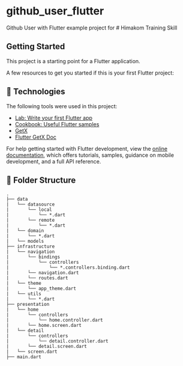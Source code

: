 # github_user_flutter

Github User with Flutter example project for # Himakom Training Skill

## Getting Started

This project is a starting point for a Flutter application.

A few resources to get you started if this is your first Flutter project:

## 🚀 Technologies

The following tools were used in this project:

- [Lab: Write your first Flutter app](https://docs.flutter.dev/get-started/codelab)
- [Cookbook: Useful Flutter samples](https://docs.flutter.dev/cookbook)
- [GetX](https://pub.dev/packages/get)
- [Flutter GetX Doc](https://chornthorn.github.io/getx-docs/)

For help getting started with Flutter development, view the
[online documentation](https://docs.flutter.dev/), which offers tutorials,
samples, guidance on mobile development, and a full API reference.

## 📁 Folder Structure

    .
    ├── data
    |   └── datasource
    |       └── local
    |           └── *.dart
    |       └── remote
    |           └── *.dart
    |   └── domain
    |       └── *.dart
    |   └── models
    ├── infrastructure
    |   └── navigation
    |       └── bindings
    |           └── controllers
    |               └── *.controllers.binding.dart
    |       └── navigation.dart
    |       └── routes.dart
    |   └── theme
    |       └── app_theme.dart
    |   └── utils
    |       └── *.dart
    ├── presentation
    |   └── home
    |       └── controllers
    |           └── home.controller.dart
    |       └── home.screen.dart
    |   └── detail
    |       └── controllers
    |           └── detail.controller.dart
    |       └── detail.screen.dart
    |   └── screen.dart
    ├── main.dart

